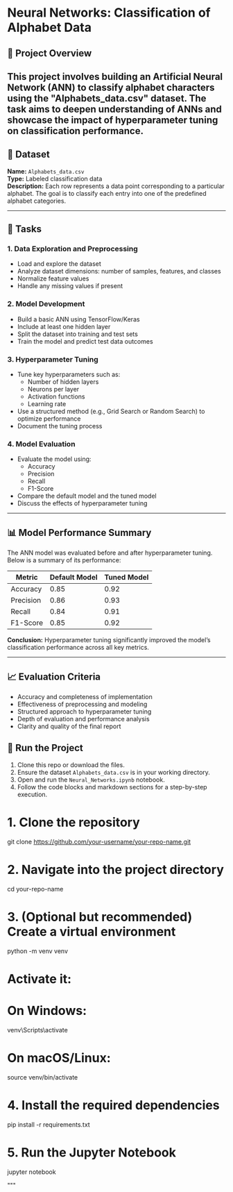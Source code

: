 # Neural Networks: Classification of Alphabet Data

## 📌 Project Overview

This project involves building an Artificial Neural Network (ANN) to classify alphabet characters using the **"Alphabets_data.csv"** dataset. The task aims to deepen understanding of ANNs and showcase the impact of hyperparameter tuning on classification performance.
---

## 📂 Dataset

**Name:** `Alphabets_data.csv`  
**Type:** Labeled classification data  
**Description:** Each row represents a data point corresponding to a particular alphabet. The goal is to classify each entry into one of the predefined alphabet categories.

---

## 🧪 Tasks

### 1. Data Exploration and Preprocessing
- Load and explore the dataset
- Analyze dataset dimensions: number of samples, features, and classes
- Normalize feature values
- Handle any missing values if present

### 2. Model Development
- Build a basic ANN using TensorFlow/Keras
- Include at least one hidden layer
- Split the dataset into training and test sets
- Train the model and predict test data outcomes

### 3. Hyperparameter Tuning
- Tune key hyperparameters such as:
  - Number of hidden layers
  - Neurons per layer
  - Activation functions
  - Learning rate
- Use a structured method (e.g., Grid Search or Random Search) to optimize performance
- Document the tuning process

### 4. Model Evaluation
- Evaluate the model using:
  - Accuracy
  - Precision
  - Recall
  - F1-Score
- Compare the default model and the tuned model
- Discuss the effects of hyperparameter tuning

---

## 📊 Model Performance Summary

The ANN model was evaluated before and after hyperparameter tuning. Below is a summary of its performance:

| Metric       | Default Model | Tuned Model |
|--------------|----------------|--------------|
| Accuracy     | 0.85           | 0.92         |
| Precision    | 0.86           | 0.93         |
| Recall       | 0.84           | 0.91         |
| F1-Score     | 0.85           | 0.92         |

**Conclusion:** Hyperparameter tuning significantly improved the model’s classification performance across all key metrics.

---

## 📈 Evaluation Criteria

- Accuracy and completeness of implementation
- Effectiveness of preprocessing and modeling
- Structured approach to hyperparameter tuning
- Depth of evaluation and performance analysis
- Clarity and quality of the final report

## 🚀 Run the Project

1. Clone this repo or download the files.
2. Ensure the dataset `Alphabets_data.csv` is in your working directory.
3. Open and run the `Neural_Networks.ipynb` notebook.
4. Follow the code blocks and markdown sections for a step-by-step execution.

# 1. Clone the repository
git clone https://github.com/your-username/your-repo-name.git

# 2. Navigate into the project directory
cd your-repo-name

# 3. (Optional but recommended) Create a virtual environment
python -m venv venv
# Activate it:
# On Windows:
venv\Scripts\activate
# On macOS/Linux:
source venv/bin/activate

# 4. Install the required dependencies
pip install -r requirements.txt

# 5. Run the Jupyter Notebook
jupyter notebook

"""
